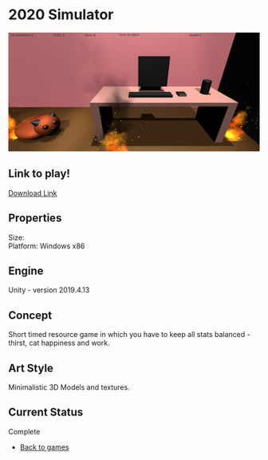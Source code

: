 # 2020 Simulator

![sim2020Banner](sim2020Image.PNG)

## Link to play!
[Download Link](https://github.com/LauraMariee/AberCompSoc_Game_Jam/releases/latest)

## Properties
Size: <br>
Platform: Windows x86

## Engine
Unity - version 2019.4.13

## Concept
Short timed resource game in which you have to keep all stats balanced - thirst, cat happiness and work. 

## Art Style
Minimalistic 3D Models and textures.

## Current Status
Complete



- [Back to games](games.md)
